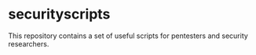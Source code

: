 # securityscripts

This repository contains a set of useful scripts for pentesters and security researchers. 
